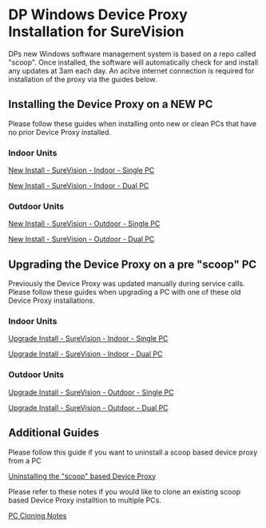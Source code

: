 # DP Windows Device Proxy Installation for SureVision

DPs new Windows software management system is based on a repo called "scoop". Once installed, the software will automatically check for and install any updates at 3am each day. An acitve internet connection is required for installation of the proxy via the guides below.

## Installing the Device Proxy on a NEW PC

Please follow these guides when installing onto new or clean PCs that have no prior Device Proxy installed.

### Indoor Units
[New Install - SureVision - Indoor - Single PC](https://design2production.github.io/scoop/new-install-surevision-indoor-single-pc.html)

[New Install - SureVision - Indoor - Dual PC](https://design2production.github.io/scoop/new-install-surevision-indoor-dual-pc.html)

### Outdoor Units

[New Install - SureVision - Outdoor - Single PC](https://design2production.github.io/scoop/new-install-surevision-outdoor-single-pc.html)

[New Install - SureVision - Outdoor - Dual PC](https://design2production.github.io/scoop/new-install-surevision-outdoor-dual-pc.html)

## Upgrading the Device Proxy on a pre "scoop" PC

Previously the Device Proxy was updated manually during service calls. Please follow these guides when upgrading a PC with one of these old Device Proxy installations.

### Indoor Units
[Upgrade Install - SureVision - Indoor - Single PC](https://design2production.github.io/scoop/upgrade-install-surevision-indoor-single-pc.html)

[Upgrade Install - SureVision - Indoor - Dual PC](https://design2production.github.io/scoop/upgrade-install-surevision-indoor-dual-pc.html)

### Outdoor Units

[Upgrade Install - SureVision - Outdoor - Single PC](https://design2production.github.io/scoop/upgrade-install-surevision-outdoor-single-pc.html)

[Upgrade Install - SureVision - Outdoor - Dual PC](https://design2production.github.io/scoop/upgrade-install-surevision-outdoor-dual-pc.html)

## Additional Guides

Please follow this guide if you want to uninstall a scoop based device proxy from a PC

[Uninstalling the "scoop" based Device Proxy](https://design2production.github.io/scoop/uninstall-proxy.html)

Please refer to these notes if you would like to clone an existing scoop based Device Proxy installtion to multiple PCs.

[PC Cloning Notes](https://design2production.github.io/scoop/pc-cloning-notes=surevision.html)